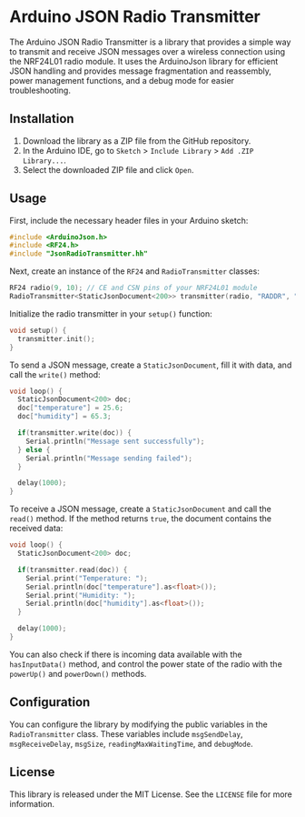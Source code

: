 # Arduino JSON Radio Transmitter

The Arduino JSON Radio Transmitter is a library that provides a simple way to transmit and receive JSON messages over a wireless connection using the NRF24L01 radio module. It uses the ArduinoJson library for efficient JSON handling and provides message fragmentation and reassembly, power management functions, and a debug mode for easier troubleshooting.

## Installation

1. Download the library as a ZIP file from the GitHub repository.
2. In the Arduino IDE, go to `Sketch` > `Include Library` > `Add .ZIP Library...`.
3. Select the downloaded ZIP file and click `Open`.

## Usage

First, include the necessary header files in your Arduino sketch:

```cpp
#include <ArduinoJson.h>
#include <RF24.h>
#include "JsonRadioTransmitter.hh"
```

Next, create an instance of the `RF24` and `RadioTransmitter` classes:

```cpp
RF24 radio(9, 10); // CE and CSN pins of your NRF24L01 module
RadioTransmitter<StaticJsonDocument<200>> transmitter(radio, "RADDR", "WADDR", 90); // Replace "RADDR" and "WADDR" with your own 5-character addresses
```

Initialize the radio transmitter in your `setup()` function:

```cpp
void setup() {
  transmitter.init();
}
```

To send a JSON message, create a `StaticJsonDocument`, fill it with data, and call the `write()` method:

```cpp
void loop() {
  StaticJsonDocument<200> doc;
  doc["temperature"] = 25.6;
  doc["humidity"] = 65.3;

  if(transmitter.write(doc)) {
    Serial.println("Message sent successfully");
  } else {
    Serial.println("Message sending failed");
  }

  delay(1000);
}
```

To receive a JSON message, create a `StaticJsonDocument` and call the `read()` method. If the method returns `true`, the document contains the received data:

```cpp
void loop() {
  StaticJsonDocument<200> doc;

  if(transmitter.read(doc)) {
    Serial.print("Temperature: ");
    Serial.println(doc["temperature"].as<float>());
    Serial.print("Humidity: ");
    Serial.println(doc["humidity"].as<float>());
  }

  delay(1000);
}
```

You can also check if there is incoming data available with the `hasInputData()` method, and control the power state of the radio with the `powerUp()` and `powerDown()` methods.

## Configuration

You can configure the library by modifying the public variables in the `RadioTransmitter` class. These variables include `msgSendDelay`, `msgReceiveDelay`, `msgSize`, `readingMaxWaitingTime`, and `debugMode`.

## License

This library is released under the MIT License. See the `LICENSE` file for more information.
